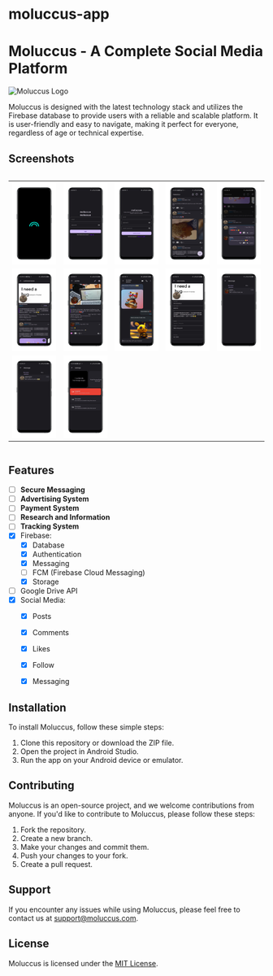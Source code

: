 # moluccus-app

# Moluccus - A Complete Social Media Platform

![Moluccus Logo](https://i.imgur.com/9G9lfsl.png)

Moluccus is designed with the latest technology stack and utilizes the Firebase database to provide users with a reliable and scalable platform. It is user-friendly and easy to navigate, making it perfect for everyone, regardless of age or technical expertise. 

## Screenshots

<div style="overflow-x:auto;">
  <table style="width:100%">
    <tr>
      <td style="text-align:center"><img src="https://raw.githubusercontent.com/la-niina/moluccus-app/master/screenshots/1.PNG" alt="1.PNG" style="max-width:100%;height:auto;"></td>
      <td style="text-align:center"><img src="https://raw.githubusercontent.com/la-niina/moluccus-app/master/screenshots/2.PNG" alt="2.PNG" style="max-width:100%;height:auto;"></td>
      <td style="text-align:center"><img src="https://raw.githubusercontent.com/la-niina/moluccus-app/master/screenshots/3.PNG" alt="3.PNG" style="max-width:100%;height:auto;"></td>
      <td style="text-align:center"><img src="https://raw.githubusercontent.com/la-niina/moluccus-app/master/screenshots/4.PNG" alt="4.PNG" style="max-width:100%;height:auto;"></td>
      <td style="text-align:center"><img src="https://raw.githubusercontent.com/la-niina/moluccus-app/master/screenshots/5.PNG" alt="5.PNG" style="max-width:100%;height:auto;"></td>
    </tr>
    <tr>
      <td style="text-align:center"><img src="https://raw.githubusercontent.com/la-niina/moluccus-app/master/screenshots/6.PNG" alt="6.PNG" style="max-width:100%;height:auto;"></td>
      <td style="text-align:center"><img src="https://raw.githubusercontent.com/la-niina/moluccus-app/master/screenshots/7.PNG" alt="7.PNG" style="max-width:100%;height:auto;"></td>
      <td style="text-align:center"><img src="https://raw.githubusercontent.com/la-niina/moluccus-app/master/screenshots/8.PNG" alt="8.PNG" style="max-width:100%;height:auto;"></td>
      <td style="text-align:center"><img src="https://raw.githubusercontent.com/la-niina/moluccus-app/master/screenshots/9.PNG" alt="9.PNG" style="max-width:100%;height:auto;"></td>
      <td style="text-align:center"><img src="https://raw.githubusercontent.com/la-niina/moluccus-app/master/screenshots/10.PNG" alt="10.PNG" style="max-width:100%;height:auto;"></td>
    </tr>
    <tr>
      <td style="text-align:center"><img src="https://raw.githubusercontent.com/la-niina/moluccus-app/master/screenshots/11.PNG" alt="11.PNG" style="max-width:100%;height:auto;"></td>
      <td style="text-align:center"><img src="https://raw.githubusercontent.com/la-niina/moluccus-app/master/screenshots/12.PNG" alt="12.PNG" style="max-width:100%;height:auto;"></td>
      <td></td>
      <td></td>
      <td></td>
    </tr>
  </table>
</div>


## Features

- [ ] **Secure Messaging**
- [ ] **Advertising System**
- [ ] **Payment System**
- [ ] **Research and Information**
- [ ] **Tracking System**
- [x] Firebase:
  - [x] Database
  - [x] Authentication
  - [x] Messaging
  - [ ] FCM (Firebase Cloud Messaging)
  - [x] Storage
- [ ] Google Drive API
- [x] Social Media:
  - [x] Posts
  - [x] Comments
  - [x] Likes
  - [x] Follow
  - [x] Messaging


## Installation

To install Moluccus, follow these simple steps:

1. Clone this repository or download the ZIP file.
2. Open the project in Android Studio.
3. Run the app on your Android device or emulator.

## Contributing

Moluccus is an open-source project, and we welcome contributions from anyone. If you'd like to contribute to Moluccus, please follow these steps:

1. Fork the repository.
2. Create a new branch.
3. Make your changes and commit them.
4. Push your changes to your fork.
5. Create a pull request.

## Support

If you encounter any issues while using Moluccus, please feel free to contact us at [support@moluccus.com](mailto:support@moluccus.com).

## License

Moluccus is licensed under the [MIT License](https://opensource.org/licenses/MIT).

